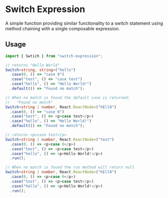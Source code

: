 # Switch Expression

A simple function providing similar functionality to a switch statement using method chaining with a single composable expression.

## Usage

```typescript
import { Swtich } from "switch-expression";

// returns "Hello World"
Switch<string, string>("hello")
  .case(0, () => "case 0")
  .case("test", () => "case test")
  .case("hello", () => "Hello World!")
  .default(() => "Found no match");

// When no match is found the default case is returned:
//   "Found no match"
Switch<string | number, React.ReactNode>("hEll0")
  .case(0, () => "case 0")
  .case("test", () => <p>case test</p>)
  .case("hello", () => "Hello World!")
  .default(() => "Found no match");

// returns <p>case test</p>
Switch<string | number, React.ReactNode>("test")
  .case(0, () => <p>case 0</p>)
  .case("test", () => <p>case test</p>)
  .case("hello", () => <p>Hello World!</p>)
  .run();

// When no match is found the run method will return null
Switch<string | number, React.ReactNode>("hEll0")
  .case(0, () => <p>case 0</p>)
  .case("test", () => <p>case test</p>)
  .case("hello", () => <p>Hello World!</p>)
  .run();
```
